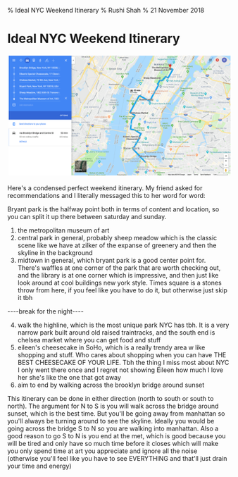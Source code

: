 % Ideal NYC Weekend Itinerary
% Rushi Shah
% 21 November 2018

# Ideal NYC Weekend Itinerary

<img style="max-width:100%; margin:3px;" src='../resources/nyc_itinerary/nyc_itinerary.png' />

Here's a condensed perfect weekend itinerary. My friend asked for recommendations and I literally messaged this to her word for word: 

Bryant park is the halfway point both in terms of content and location, so you can split it up there between saturday and sunday.

1. the metropolitan museum of art 
2. central park in general, probably sheep meadow which is the classic scene like we have at zilker of the expanse of greenery and then the skyline in the background
3. midtown in general, which bryant park is a good center point for. There's waffles at one corner of the park that are worth checking out, and the library is at one corner which is impressive, and then just like look around at cool buildings new york style. Times square is a stones throw from here, if you feel like you have to do it, but otherwise just skip it tbh


----break for the night----

4. walk the highline, which is the most unique park NYC has tbh. It is a very narrow park built around old raised traintracks, and the south end is chelsea market where you can get food and stuff
5. eileen's cheesecake in SoHo, which is a really trendy area w like shopping and stuff. Who cares about shopping when you can have THE BEST CHEESECAKE OF YOUR LIFE. Tbh the thing I miss most about NYC I only went there once and I regret not showing Eileen how much I love her she's like the one that got away
6. aim to end by walking across the brooklyn bridge around sunset

This itinerary can be done in either direction (north to south or south to north). The argument for N to S is you will walk across the bridge around sunset, which is the best time. But you'll be going away from manhattan so you'll always be turning around to see the skyline. Ideally you would be going across the bridge S to N so you are walking into manhattan. Also a good reason to go S to N is you end at the met, which is good because you will be tired and only have so much time before it closes which will make you only spend time at art you appreciate and ignore all the noise (otherwise you'll feel like you have to see EVERYTHING and that'll just drain your time and energy)